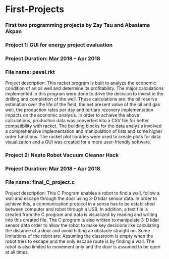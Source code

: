 # First-Projects
### First two programming projects by Zay Tsu and Abasiama Akpan

### Project 1: GUI for energy project evaluation

### Project Duration: Mar 2018 – Apr 2018

### File name: peval.rkt

Project description: This racket program is built to analyze the economic condition of
an oil well and determine its profitability. The major calculations
implemented in this program were done to drive the decision to invest
in the drilling and completion of the well. These calculations are: the oil
reserve estimation over the life of the field, the net present value of the
oil and gas well, the production rates per day and tertiary recovery
implementation impacts on the economic analysis. In order to achieve
the above calculations, production data was converted into a CSV file
for better compatibility with racket. The building blocks for the data
analysis involved a comprehensive implementation and manipulation of
lists and some higher order functions. The racket plot libraries were
used to create plots for data visualization and a GUI was created for a
more user-friendly software.


### Project 2: Neato Robot Vacuum Cleaner Hack

### Project Duration: Mar 2018 – Apr 2018

### File name: final_C_project.c

Project description: This C Program enables a robot to find a wall, follow a wall and
escape through the door using 3-D lidar sensor data. In order to achieve this, a communication
protocol in a sense has to be established between computer and robot
through a USB. In addition, a text file is created from the C program and data
is visualized by reading and writing into this created file. The C program
is also written to manipulate 3-D lidar sensor data
order to allow the robot to make key decisions like calculating the
distance of a door and avoid hitting an obstacle straight on. Some
limitations of the robot are: Assuming the classroom is empty when the
robot tries to escape and the only escape route is by finding a wall. The
robot is also limited to movement only and the door is assumed to be
open at all times.

